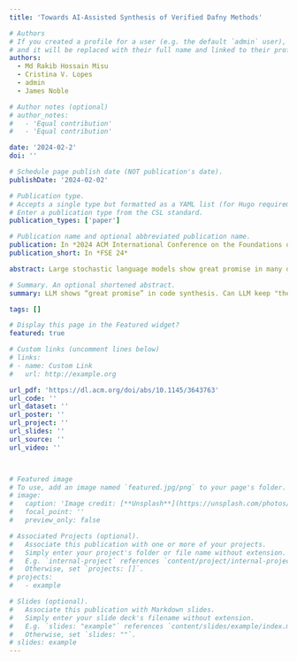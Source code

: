 ```yaml
---
title: 'Towards AI-Assisted Synthesis of Verified Dafny Methods'

# Authors
# If you created a profile for a user (e.g. the default `admin` user), write the username (folder name) here
# and it will be replaced with their full name and linked to their profile.
authors:
  - Md Rakib Hossain Misu
  - Cristina V. Lopes
  - admin
  - James Noble

# Author notes (optional)
# author_notes:
#   - 'Equal contribution'
#   - 'Equal contribution'

date: '2024-02-2'
doi: ''

# Schedule page publish date (NOT publication's date).
publishDate: '2024-02-02'

# Publication type.
# Accepts a single type but formatted as a YAML list (for Hugo requirements).
# Enter a publication type from the CSL standard.
publication_types: ['paper']

# Publication name and optional abbreviated publication name.
publication: In *2024 ACM International Conference on the Foundations of Software Engineering (FSE)*
publication_short: In *FSE 24*

abstract: Large stochastic language models show great promise in many domains, including programming. A promise is easy to make but hard to keep, and language models often fail to keep their promises when applied to programming, generating erroneous code. One promising avenue to keep models honest is to have them generate code in a language that supports formal verification`:` if and when that is adopted, the model would provide proof along with the code, and that proof would be automatically verified. Unfortunately, existing large language models show a severe lack of proficiency in verified programming languages. <br>In this paper we demonstrate how to improve two pretrained models’ proficiency in the Dafny verified programming language. Using 178 programming problems from the MBPP dataset, we prompt two contemporary models (GPT-4 and PaLM-2 ) to generate methods in Dafny. We use three different types of prompts`:` a direct contextless prompt, a second one that includes a signature of the method and test cases, and a third one that decomposes the problem into steps and includes dynamically chosen similar examples. Our results show that GPT-4 is better than PaLM-2 , but that, in both models, the third prompt greatly improves the success of the generation task with respect to the direct prompt. With the third prompt, GPT-4 was able to generate verified (and human-evaluated) Dafny methods in 58\% of the cases, while the first prompt generated verified (and human-evaluated) methods in only 19\% of the cases. Surprisingly, the second prompt had the worst performance, with only 10\%. <br>One tangible contribution of our work is a collection of 153 MBPP problems that are implemented and formally verified in Dafny, 50 of which were written by us and 103 were automatically synthesized by GPT-4 . Additionally, our results demonstrate that the benefits of formal program verification (proof of correctness) are now within reach of large stochastic language models used to generate code. These results also demonstrate that program verification systems can likewise benefit from incorporating large language models, whether to synthesize code wholesale, to generate specifications, or to construct internal verification annotations such as loop invariants, that are hard for programmers and verification tools to find directly. (e.g. legal arguments, transport signaling, structural engineering, etc.) where solutions must be correct, and where that correctness needs to be verifiable by existing formal tools, or explained to (and understood by) designers and end-users.

# Summary. An optional shortened abstract.
summary: LLM shows “great promise” in code synthesis. Can LLM keep "the promise" to ensure that its synthesis code is formally correct?

tags: []

# Display this page in the Featured widget?
featured: true

# Custom links (uncomment lines below)
# links:
# - name: Custom Link
#   url: http://example.org

url_pdf: 'https://dl.acm.org/doi/abs/10.1145/3643763'
url_code: ''
url_dataset: ''
url_poster: ''
url_project: ''
url_slides: ''
url_source: ''
url_video: ''



# Featured image
# To use, add an image named `featured.jpg/png` to your page's folder.
# image:
#   caption: 'Image credit: [**Unsplash**](https://unsplash.com/photos/pLCdAaMFLTE)'
#   focal_point: ''
#   preview_only: false

# Associated Projects (optional).
#   Associate this publication with one or more of your projects.
#   Simply enter your project's folder or file name without extension.
#   E.g. `internal-project` references `content/project/internal-project/index.md`.
#   Otherwise, set `projects: []`.
# projects:
#   - example

# Slides (optional).
#   Associate this publication with Markdown slides.
#   Simply enter your slide deck's filename without extension.
#   E.g. `slides: "example"` references `content/slides/example/index.md`.
#   Otherwise, set `slides: ""`.
# slides: example
---
```


<!-- {{% callout note %}}
Click the _Cite_ button above to demo the feature to enable visitors to import publication metadata into their reference management software.
{{% /callout %}}

{{% callout note %}}
Create your slides in Markdown - click the _Slides_ button to check out the example.
{{% /callout %}}

Add the publication's **full text** or **supplementary notes** here. You can use rich formatting such as including [code, math, and images](https://wowchemy.com/docs/content/writing-markdown-latex/). -->
